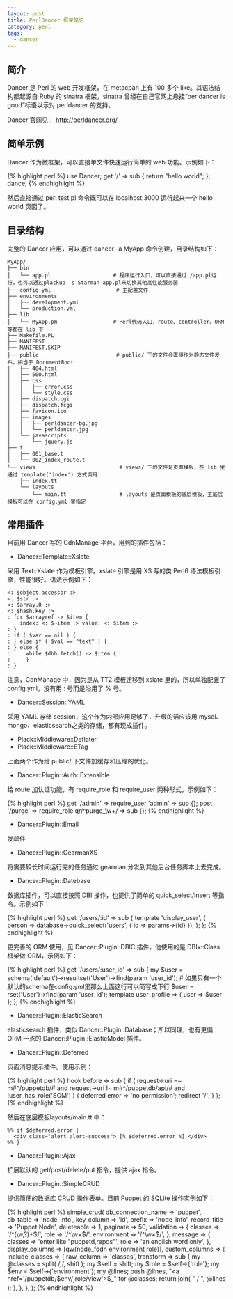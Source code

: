 ```yaml
---
layout: post
title: PerlDancer 框架笔记
category: perl
tags:
  - dancer
---
```


## 简介

Dancer 是 Perl 的 web 开发框架，在 metacpan 上有 100 多个 like。其语法结构都起源自 Ruby 的 sinatra 框架，sinatra 曾经在自己官网上悬挂“perldancer is good”标语以示对 perldancer 的支持。

Dancer 官网见： <http://perldancer.org/>

## 简单示例

Dancer 作为微框架，可以直接单文件快速运行简单的 web 功能。示例如下：

{% highlight perl %}
    use Dancer;
    get '/' => sub {
        return "hello world";
    };
    dance;
{% endhighlight %}

然后直接通过 perl test.pl 命令既可以在 localhost:3000 运行起来一个 hello world 页面了。

## 目录结构

完整的 Dancer 应用，可以通过 dancer -a MyApp 命令创建，目录结构如下：

    MyApp/
    ├── bin
    │   └── app.pl                    # 程序运行入口，可以直接通过./app.pl运行，也可以通过plackup -s Starman app.pl来切换其他高性能服务器
    ├── config.yml                     # 主配置文件
    ├── environments
    │   ├── development.yml
    │   └── production.yml
    ├── lib
    │   └── MyApp.pm                  # Perl代码入口，route、controller、ORM 等都在 lib 下
    ├── Makefile.PL
    ├── MANIFEST
    ├── MANIFEST.SKIP
    ├── public                         # public/ 下的文件会直接作为静态文件发布，相当于 DocumentRoot
    │   ├── 404.html
    │   ├── 500.html
    │   ├── css
    │   │   ├── error.css
    │   │   └── style.css
    │   ├── dispatch.cgi
    │   ├── dispatch.fcgi
    │   ├── favicon.ico
    │   ├── images
    │   │   ├── perldancer-bg.jpg
    │   │   └── perldancer.jpg
    │   └── javascripts
    │       └── jquery.js
    ├── t
    │   ├── 001_base.t
    │   └── 002_index_route.t
    └── views                           # views/ 下的文件是页面模板，在 lib 里通过 template('index') 方式调用
        ├── index.tt
        └── layouts
            └── main.tt                 # layouts 是页面模板的底层模板，主底层模板可以在 config.yml 里指定

## 常用插件

目前用 Dancer 写的 CdnManage 平台，用到的插件包括：

* Dancer::Template::Xslate

采用 Text::Xslate 作为模板引擎。xslate 引擎是用 XS 写的类 Perl6 语法模板引擎，性能很好。语法示例如下：

    <: $object.accessor :>
    <: $str :>
    <: $array.0 :>
    <: $hash.key :>
    : for $arrayref -> $item {
        index: <: $~item :> value: <: $item :>
    : }
    : if ( $var == nil ) {
    : } else if ( $val == "text" ) {
    : } else {
    :     while $dbh.fetch() -> $item {
    :     }
    : }

注意，CdnManage 中，因为是从 TT2 模板迁移到 xslate 里的，所以单独配置了 config.yml，没有用 : 号而是沿用了 % 号。

* Dancer::Session::YAML

采用 YAML 存储 session，这个作为内部应用足够了，升级的话应该用 mysql、mongo、elasticsearch之类的存储，都有现成插件。

* Plack::Middleware::Deflater
* Plack::Middleware::ETag

上面两个作为给 public/ 下文件加缓存和压缩的优化。

* Dancer::Plugin::Auth::Extensible

给 route 加认证功能，有 require_role 和 require_user 两种形式，示例如下：

{% highlight perl %}
    get '/admin' => require_user 'admin' => sub {};
    post '/purge' => require_role qr/^purge_\w+/ => sub {};
{% endhighlight %}

* Dancer::Plugin::Email

发邮件

* Dancer::Plugin::GearmanXS

将需要较长时间运行完的任务通过 gearman 分发到其他后台任务脚本上去完成。

* Dancer::Plugin::Datebase

数据库插件，可以直接按照 DBI 操作，也提供了简单的 quick_select/insert 等指令。示例如下：

{% highlight perl %}
    get '/users/:id' => sub {
        template 'display_user', {
            person => database->quick_select('users', { id => params->{id} }),
        };
    };
{% endhighlight %}

更完善的 ORM 使用，见 Dancer::Plugin::DBIC 插件，他使用的是 DBIx::Class 框架做 ORM，示例如下：

{% highlight perl %}
    get '/users/:user_id' => sub {
        my $user = schema('default')->resultset('User')->find(param 'user_id');
        # 如果只有一个默认的schema在config.yml里那么上面这行可以简写成下行
        $user = rset('User')->find(param 'user_id');
        template user_profile => {
            user => $user
        };
    };
{% endhighlight %}

* Dancer::Plugin::ElasticSearch

elasticsearch 插件，类似 Dancer::Plugin::Database；所以同理，也有更偏 ORM 一点的 Dancer::Plugin::ElasticModel 插件。

* Dancer::Plugin::Deferred

页面消息提示插件。使用示例：

{% highlight perl %}
    hook before => sub {
        if (    request->uri =~ m#^/puppetdb/#
            and request->uri !~ m#^/puppetdb/api/#
            and !user_has_role('SOM') )
        {
            deferred error => 'no permission';
            redirect '/';
        }
    };
{% endhighlight %}

然后在底层模板layouts/main.tt 中：

    %% if $deferred.error {
      <div class="alert alert-success"> [% $deferred.error %] </div>
    %% }

* Dancer::Plugin::Ajax

扩展默认的 get/post/delete/put 指令，提供 ajax 指令。

* Dancer::Plugin::SimpleCRUD

提供简便的数据库 CRUD 操作表单。目前 Puppet 的 SQLite 操作实例如下：

{% highlight perl %}
  simple_crud(
    db_connection_name => 'puppet',
    db_table           => 'node_info',
    key_column         => 'id',
    prefix             => 'node_info',
    record_title       => 'Puppet Node',
    deleteable         => 1,
    paginate           => 50,
    validation         => {
        classes     => '/^(\w,?)+$/',
        role        => '/^\w+$/',
        environment => '/^\w+$/',
    },
    message => {
        classes => 'enter like "puppetd,repos"',
        role    => 'an english word only',
    },
    display_columns => [qw(node_fqdn environment role)],
    custom_columns  => {
        include_classes => {
            raw_column => 'classes',
            transform  => sub {
                my @classes = split( /,/, shift );
                my $self    = shift;
                my $role    = $self->{'role'};
                my $env     = $self->{'environment'};
                my @lines;
                push @lines, "<a href='/puppetdb/$env/$_/$role/view'>$_</a>"
                  for @classes;
                return join( " / ", @lines );
            },
        },
    },
  );
{% endhighlight %}

